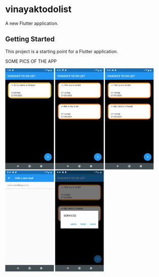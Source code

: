 # vinayaktodolist

A new Flutter application.

## Getting Started

This project is a starting point for a Flutter application.

SOME PICS OF THE APP


![](https://github.com/ASVKVINAYAK/TO-DO-LIST-IN-FLUTTER/blob/master/images/1.jpg)
![](https://github.com/ASVKVINAYAK/TO-DO-LIST-IN-FLUTTER/blob/master/images/2.jpg)
![](https://github.com/ASVKVINAYAK/TO-DO-LIST-IN-FLUTTER/blob/master/images/3.jpg)
![](https://github.com/ASVKVINAYAK/TO-DO-LIST-IN-FLUTTER/blob/master/images/4.jpg)
![](https://github.com/ASVKVINAYAK/TO-DO-LIST-IN-FLUTTER/blob/master/images/5.jpg)


